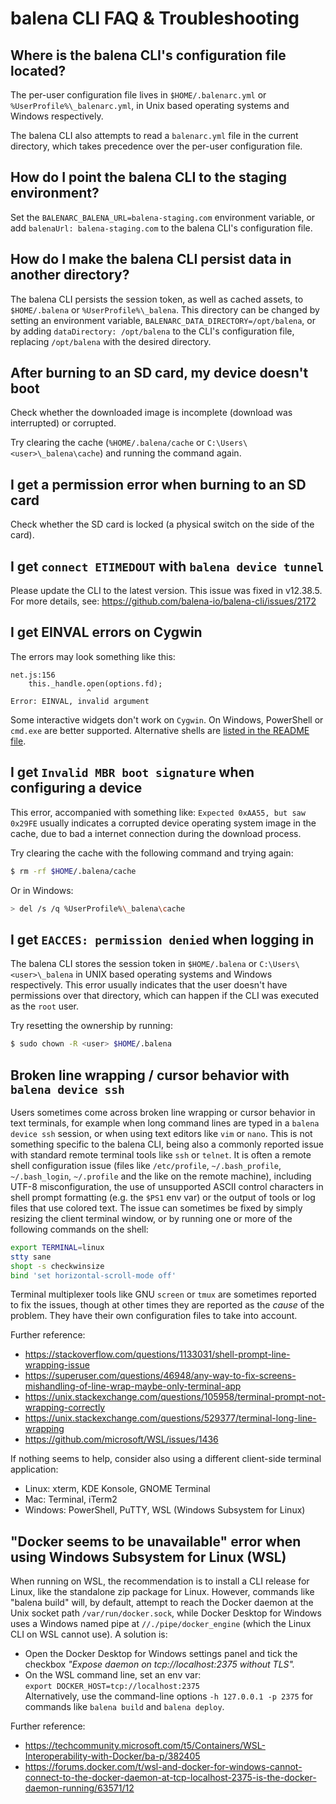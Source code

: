 # balena CLI FAQ & Troubleshooting

## Where is the balena CLI's configuration file located?

The per-user configuration file lives in `$HOME/.balenarc.yml` or `%UserProfile%\_balenarc.yml`, in
Unix based operating systems and Windows respectively.

The balena CLI also attempts to read a `balenarc.yml` file in the current directory, which takes
precedence over the per-user configuration file.

## How do I point the balena CLI to the staging environment?

Set the `BALENARC_BALENA_URL=balena-staging.com` environment variable, or add
`balenaUrl: balena-staging.com` to the balena CLI's configuration file.

## How do I make the balena CLI persist data in another directory?

The balena CLI persists the session token, as well as cached assets, to `$HOME/.balena` or
`%UserProfile%\_balena`. This directory can be changed by setting an environment variable,
`BALENARC_DATA_DIRECTORY=/opt/balena`, or by adding `dataDirectory: /opt/balena` to the CLI's
configuration file, replacing `/opt/balena` with the desired directory.

## After burning to an SD card, my device doesn't boot

Check whether the downloaded image is incomplete (download was interrupted) or corrupted.

Try clearing the cache (`%HOME/.balena/cache` or `C:\Users\<user>\_balena\cache`) and running the
command again.

## I get a permission error when burning to an SD card

Check whether the SD card is locked (a physical switch on the side of the card).

## I get `connect ETIMEDOUT` with `balena device tunnel`

Please update the CLI to the latest version. This issue was fixed in v12.38.5.
For more details, see: https://github.com/balena-io/balena-cli/issues/2172

## I get EINVAL errors on Cygwin

The errors may look something like this:

```
net.js:156
    this._handle.open(options.fd);
                 ^
Error: EINVAL, invalid argument
```

Some interactive widgets don't work on `Cygwin`. On Windows, PowerShell or `cmd.exe` are better
supported. Alternative shells are [listed in the README
file](./README.md#choosing-a-shell-command-promptterminal).

## I get `Invalid MBR boot signature` when configuring a device

This error, accompanied with something like: `Expected 0xAA55, but saw 0x29FE` usually indicates a corrupted device operating system image in the cache, due to bad a internet connection during the download process.

Try clearing the cache with the following command and trying again:

```sh
$ rm -rf $HOME/.balena/cache
```

Or in Windows:

```sh
> del /s /q %UserProfile%\_balena\cache
```

## I get `EACCES: permission denied` when logging in

The balena CLI stores the session token in `$HOME/.balena` or `C:\Users\<user>\_balena` in UNIX based
operating systems and Windows respectively. This error usually indicates that the user doesn't have
permissions over that directory, which can happen if the CLI was executed as the `root` user.

Try resetting the ownership by running:

```sh
$ sudo chown -R <user> $HOME/.balena
```

## Broken line wrapping / cursor behavior with `balena device ssh`

Users sometimes come across broken line wrapping or cursor behavior in text terminals, for example
when long command lines are typed in a `balena device ssh` session, or when using text editors like `vim`
or `nano`. This is not something specific to the balena CLI, being also a commonly reported issue
with standard remote terminal tools like `ssh` or `telnet`.  It is often a remote shell
configuration issue (files like `/etc/profile`, `~/.bash_profile`, `~/.bash_login`, `~/.profile`
and the like on the remote machine), including UTF-8 misconfiguration, the use of unsupported ASCII
control characters in shell prompt formatting (e.g. the `$PS1` env var) or the output of tools or
log files that use colored text. The issue can sometimes be fixed by simply resizing the client
terminal window, or by running one or more of the following commands on the shell:

```sh
export TERMINAL=linux
stty sane
shopt -s checkwinsize
bind 'set horizontal-scroll-mode off'
```

Terminal multiplexer tools like GNU `screen` or `tmux` are sometimes reported to fix the issues, though at other times they are reported as the _cause_ of the problem. They have their own configuration files to take into account.

Further reference:
* https://stackoverflow.com/questions/1133031/shell-prompt-line-wrapping-issue
* https://superuser.com/questions/46948/any-way-to-fix-screens-mishandling-of-line-wrap-maybe-only-terminal-app
* https://unix.stackexchange.com/questions/105958/terminal-prompt-not-wrapping-correctly
* https://unix.stackexchange.com/questions/529377/terminal-long-line-wrapping
* https://github.com/microsoft/WSL/issues/1436

If nothing seems to help, consider also using a different client-side terminal application:
* Linux: xterm, KDE Konsole, GNOME Terminal
* Mac: Terminal, iTerm2
* Windows: PowerShell, PuTTY, WSL (Windows Subsystem for Linux)

## "Docker seems to be unavailable" error when using Windows Subsystem for Linux (WSL)

When running on WSL, the recommendation is to install a CLI release for Linux, like the standalone
zip package for Linux. However, commands like "balena build" will, by default, attempt to reach the
Docker daemon at the Unix socket path `/var/run/docker.sock`, while Docker Desktop for Windows uses
a Windows named pipe at `//./pipe/docker_engine` (which the Linux CLI on WSL cannot use). A
solution is:

- Open the Docker Desktop for Windows settings panel and tick the checkbox _"Expose daemon on tcp://localhost:2375 without TLS"._
- On the WSL command line, set an env var:  
`export DOCKER_HOST=tcp://localhost:2375`  
Alternatively, use the command-line options `-h 127.0.0.1 -p 2375` for commands like `balena build` and `balena deploy`.

Further reference:

- https://techcommunity.microsoft.com/t5/Containers/WSL-Interoperability-with-Docker/ba-p/382405
- https://forums.docker.com/t/wsl-and-docker-for-windows-cannot-connect-to-the-docker-daemon-at-tcp-localhost-2375-is-the-docker-daemon-running/63571/12
